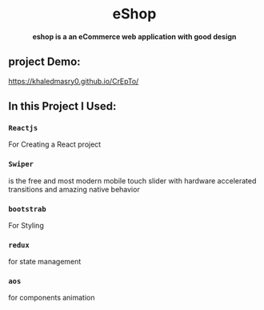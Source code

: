 <h1 align="center"> eShop </h1>

<h4 align="center"> eshop is a an eCommerce web application with good design</h4>

## project Demo:
https://khaledmasry0.github.io/CrEpTo/

## In this Project I Used:

### `Reactjs`

For Creating a React project

### `Swiper`

is the free and most modern mobile touch slider with hardware accelerated transitions and amazing native behavior

### `bootstrab`

For Styling

### `redux`
for state management

### `aos`
for components animation
